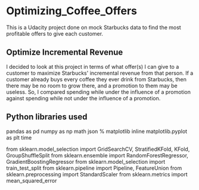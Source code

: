 # Optimizing_Coffee_Offers
This is a Udacity project done on mock Starbucks data to find the most profitable offers to give each customer.
## Optimize Incremental Revenue
I decided to look at this project in terms of what offer(s) I can give to a customer to maximize Starbucks' incremental revenue from that person.  If a customer already buys every coffee they ever drink from Starbucks, then there may be no room to grow there, and a promotion to them may be useless.  So, I compared spending while under the influence of a promotion against spending while not under the influence of a promotion.
## Python libraries used
pandas as pd
numpy as np
math
json
% matplotlib inline
matplotlib.pyplot as plt
time

from sklearn.model_selection import GridSearchCV, StratifiedKFold, KFold, GroupShuffleSplit
from sklearn.ensemble import RandomForestRegressor, GradientBoostingRegressor
from sklearn.model_selection import train_test_split
from sklearn.pipeline import Pipeline, FeatureUnion
from sklearn.preprocessing import StandardScaler
from sklearn.metrics import mean_squared_error

